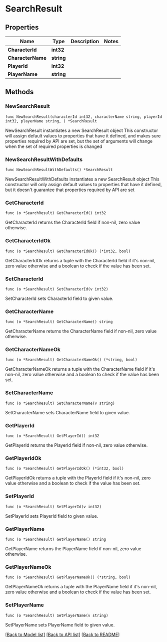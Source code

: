 # SearchResult

## Properties

Name | Type | Description | Notes
------------ | ------------- | ------------- | -------------
**CharacterId** | **int32** |  | 
**CharacterName** | **string** |  | 
**PlayerId** | **int32** |  | 
**PlayerName** | **string** |  | 

## Methods

### NewSearchResult

`func NewSearchResult(characterId int32, characterName string, playerId int32, playerName string, ) *SearchResult`

NewSearchResult instantiates a new SearchResult object
This constructor will assign default values to properties that have it defined,
and makes sure properties required by API are set, but the set of arguments
will change when the set of required properties is changed

### NewSearchResultWithDefaults

`func NewSearchResultWithDefaults() *SearchResult`

NewSearchResultWithDefaults instantiates a new SearchResult object
This constructor will only assign default values to properties that have it defined,
but it doesn't guarantee that properties required by API are set

### GetCharacterId

`func (o *SearchResult) GetCharacterId() int32`

GetCharacterId returns the CharacterId field if non-nil, zero value otherwise.

### GetCharacterIdOk

`func (o *SearchResult) GetCharacterIdOk() (*int32, bool)`

GetCharacterIdOk returns a tuple with the CharacterId field if it's non-nil, zero value otherwise
and a boolean to check if the value has been set.

### SetCharacterId

`func (o *SearchResult) SetCharacterId(v int32)`

SetCharacterId sets CharacterId field to given value.


### GetCharacterName

`func (o *SearchResult) GetCharacterName() string`

GetCharacterName returns the CharacterName field if non-nil, zero value otherwise.

### GetCharacterNameOk

`func (o *SearchResult) GetCharacterNameOk() (*string, bool)`

GetCharacterNameOk returns a tuple with the CharacterName field if it's non-nil, zero value otherwise
and a boolean to check if the value has been set.

### SetCharacterName

`func (o *SearchResult) SetCharacterName(v string)`

SetCharacterName sets CharacterName field to given value.


### GetPlayerId

`func (o *SearchResult) GetPlayerId() int32`

GetPlayerId returns the PlayerId field if non-nil, zero value otherwise.

### GetPlayerIdOk

`func (o *SearchResult) GetPlayerIdOk() (*int32, bool)`

GetPlayerIdOk returns a tuple with the PlayerId field if it's non-nil, zero value otherwise
and a boolean to check if the value has been set.

### SetPlayerId

`func (o *SearchResult) SetPlayerId(v int32)`

SetPlayerId sets PlayerId field to given value.


### GetPlayerName

`func (o *SearchResult) GetPlayerName() string`

GetPlayerName returns the PlayerName field if non-nil, zero value otherwise.

### GetPlayerNameOk

`func (o *SearchResult) GetPlayerNameOk() (*string, bool)`

GetPlayerNameOk returns a tuple with the PlayerName field if it's non-nil, zero value otherwise
and a boolean to check if the value has been set.

### SetPlayerName

`func (o *SearchResult) SetPlayerName(v string)`

SetPlayerName sets PlayerName field to given value.



[[Back to Model list]](../README.md#documentation-for-models) [[Back to API list]](../README.md#documentation-for-api-endpoints) [[Back to README]](../README.md)


